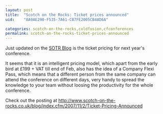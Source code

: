 ```yaml
---
layout: post
title:  "Scotch on the Rocks: Ticket prices announced"
uid:	"8A9AE290-F535-7A61-C87FE2005CB4AD6A"

categories: scotch-on-the-rocks,coldfusion,cfconferences
permalink: scotch-on-the-rocks-ticket-prices-announced
---
```

Just updated on the <a href="http://www.scotch-on-the-rocks.co.uk/blog/" title="Scotch on the Rocks Blog">SOTR Blog</a> is the ticket pricing for next year's conference.

It seems that it is an intelligent pricing model, which apart from the early bird at £199 + VAT till end of Feb, also has the idea of a Company Flexi Pass, which means that a different person from the same company can attend the conference on different days, very handy to spread the knowledge to your team without loosing the productivity for the whole conference.

Check out the posting at <a href="http://www.scotch-on-the-rocks.co.uk/blog/index.cfm/2007/11/2/Ticket-Pricing-Announced" title="Scotch on the Rocks Blog: Ticket Pricing Announced">http://www.scotch-on-the-rocks.co.uk/blog/index.cfm/2007/11/2/Ticket-Pricing-Announced</a>